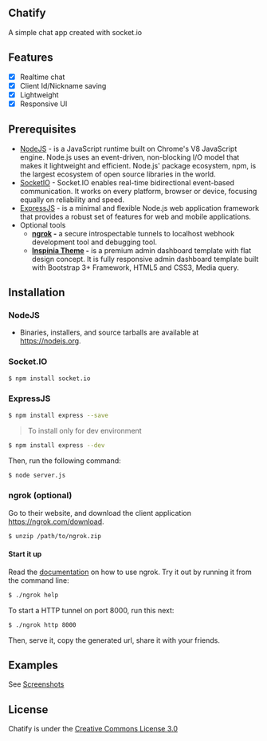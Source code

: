 ## Chatify

A simple chat app created with socket.io

## Features

- [x] Realtime chat
- [x] Client Id/Nickname saving
- [x] Lightweight
- [x] Responsive UI

## Prerequisites

- [NodeJS](https://nodejs.org/en/) -  is a JavaScript runtime built on Chrome's V8 JavaScript engine. Node.js uses an event-driven, non-blocking I/O model that makes it lightweight and efficient.
Node.js' package ecosystem, npm, is the largest ecosystem of open source libraries in the world.
- [SocketIO](https://socket.io/) - Socket.IO enables real-time bidirectional event-based communication.
It works on every platform, browser or device, focusing equally on reliability and speed.
- [ExpressJS](https://expressjs.com/) - is a minimal and flexible Node.js web application framework that provides a 
robust set of features for web and mobile applications.
- Optional tools
  - **[ngrok](https://ngrok.com/) -** a secure introspectable tunnels to localhost webhook development tool and debugging tool.
  - **[Inspinia Theme](https://github.com/Chuibility/inspinia) -** is a premium admin dashboard template with flat design concept. It is fully responsive admin dashboard template built with Bootstrap 3+ Framework, HTML5 and CSS3, Media query. 
  
## Installation

### NodeJS

- Binaries, installers, and source tarballs are available at https://nodejs.org.

### Socket.IO

```bash
$ npm install socket.io
```

### ExpressJS

```bash
$ npm install express --save
```

> To install only for dev environment 

```bash
$ npm install express --dev
```

Then, run the following command:

```bash
$ node server.js
```

### ngrok (optional)

Go to their website, and download the client application https://ngrok.com/download.

```bash
$ unzip /path/to/ngrok.zip
```

#### Start it up

Read the [documentation](https://ngrok.com/docs/2) on how to use ngrok. Try it out by running it from the command line:

```bash
$ ./ngrok help
```

To start a HTTP tunnel on port 8000, run this next:

```bash
$ ./ngrok http 8000
```

Then, serve it, copy the generated url, share it with your friends.

## Examples

See [Screenshots](https://github.com/devjdg/chatify/tree/master/Screenshots)

## License

Chatify is under the [Creative Commons License 3.0](https://creativecommons.org/licenses/by/3.0/)
